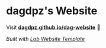 
# dagdpz's Website

Visit **[dagdpz.github.io/dag-website](https://dagdpz.github.io/dag-website)** 🚀

_Built with [Lab Website Template](https://greene-lab.gitbook.io/lab-website-template-docs)_

